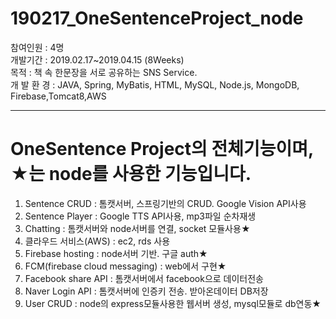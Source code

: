 # 190217_OneSentenceProject_node

참여인원 : 4명 <br>
개발기간 : 2019.02.17~2019.04.15 (8Weeks)<br>
목적 : 책 속 한문장을 서로 공유하는 SNS Service.<br>
개 발 환 경 : JAVA, Spring, MyBatis, HTML, MySQL, Node.js, MongoDB, Firebase,Tomcat8,AWS
<hr>

<h1>OneSentence Project의 전체기능이며, ★는 node를 사용한 기능입니다. </h1>
<ol>
<li>Sentence CRUD : 톰캣서버, 스프링기반의 CRUD. Google Vision API사용</li>
<li>Sentence Player : Google TTS API사용, mp3파일 순차재생</li>
<li>Chatting : 톰캣서버와 node서버를 연결, socket 모듈사용★</li>
<li>클라우드 서비스(AWS) : ec2, rds 사용</li>
<li>Firebase hosting : node서버 기반. 구글 auth★</li>
<li>FCM(firebase cloud messaging) : web에서 구현★</li>
<li>Facebook share API : 톰캣서버에서 facebook으로 데이터전송</li>
<li>Naver Login API : 톰캣서버에 인증키 전송. 받아온데이터 DB저장</li>
<li>User CRUD : node의 express모듈사용한 웹서버 생성, mysql모듈로 db연동★</li>
</ol>
